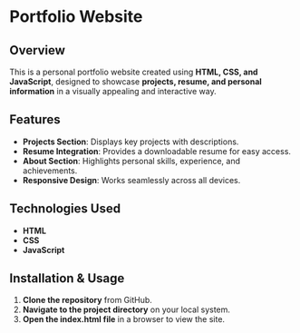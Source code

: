 # Portfolio Website

## Overview
This is a personal portfolio website created using **HTML, CSS, and JavaScript**, designed to showcase **projects, resume, and personal information** in a visually appealing and interactive way.

## Features
- **Projects Section**: Displays key projects with descriptions.
- **Resume Integration**: Provides a downloadable resume for easy access.
- **About Section**: Highlights personal skills, experience, and achievements.
- **Responsive Design**: Works seamlessly across all devices.

## Technologies Used
- **HTML**
- **CSS**
- **JavaScript**

## Installation & Usage
1. **Clone the repository** from GitHub.
2. **Navigate to the project directory** on your local system.
3. **Open the index.html file** in a browser to view the site.


